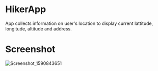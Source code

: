 # HikerApp
App collects information on user's location to display current lattitude, longitude, altitude and address. 

# Screenshot
![Screenshot_1590843651](https://user-images.githubusercontent.com/44229050/83335874-91592c80-a2a7-11ea-9f2a-69133bab0ac6.png)
